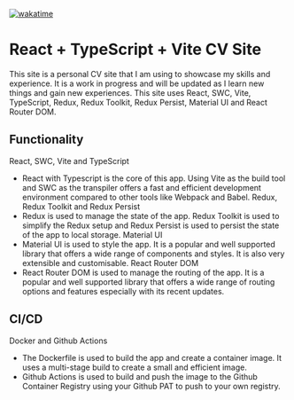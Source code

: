 [![wakatime](https://wakatime.com/badge/github/Alvis1337/chrisalvis.dev.svg)](https://wakatime.com/badge/github/Alvis1337/chrisalvis.dev)

# React + TypeScript + Vite CV Site

This site is a personal CV site that I am using to showcase my skills and experience.
It is a work in progress and will be updated as I learn new things and gain new experiences.
This site uses React, SWC, Vite, TypeScript, Redux, Redux Toolkit, Redux Persist, Material UI and React Router DOM.

## Functionality

React, SWC, Vite and TypeScript
  - React with Typescript is the core of this app. Using Vite as the build tool and SWC as the transpiler offers a fast and efficient development environment compared to other tools like Webpack and Babel.
Redux, Redux Toolkit and Redux Persist
  - Redux is used to manage the state of the app. Redux Toolkit is used to simplify the Redux setup and Redux Persist is used to persist the state of the app to local storage.
Material UI
  - Material UI is used to style the app. It is a popular and well supported library that offers a wide range of components and styles. It is also very extensible and customisable.
React Router DOM
  - React Router DOM is used to manage the routing of the app. It is a popular and well supported library that offers a wide range of routing options and features especially with its recent updates.

## CI/CD
Docker and Github Actions

- The Dockerfile is used to build the app and create a container image. It uses a multi-stage build to create a small and efficient image.
- Github Actions is used to build and push the image to the Github Container Registry using your Github PAT to push to your own registry.